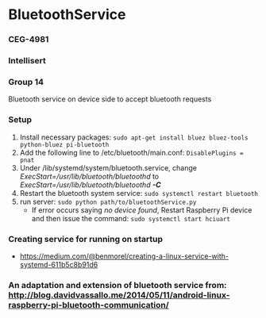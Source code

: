 # BluetoothService
### CEG-4981
### Intellisert
### Group 14
Bluetooth service on device side to accept bluetooth requests

### Setup
1. Install necessary packages: `sudo apt-get install bluez bluez-tools python-bluez pi-bluetooth`
2. Add the following line to  /etc/bluetooth/main.conf: `DisablePlugins = pnat`
3. Under /lib/systemd/system/bluetooth.service, change *ExecStart=/usr/lib/bluetooth/bluetoothd* to *ExecStart=/usr/lib/bluetooth/bluetoothd **-C***
4. Restart the bluetooth system service: `sudo systemctl restart bluetooth`
5. run server: `sudo python path/to/bluetoothService.py`
   * If error occurs saying *no device found*, Restart Raspberry Pi device and then issue the command: `sudo systemctl start hciuart`
  
### Creating service for running on startup
* https://medium.com/@benmorel/creating-a-linux-service-with-systemd-611b5c8b91d6

### An adaptation and extension of bluetooth service from: http://blog.davidvassallo.me/2014/05/11/android-linux-raspberry-pi-bluetooth-communication/
